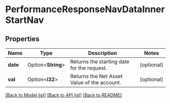 # PerformanceResponseNavDataInnerStartNav

## Properties

Name | Type | Description | Notes
------------ | ------------- | ------------- | -------------
**date** | Option<**String**> | Returns the starting date for the request. | [optional]
**val** | Option<**i32**> | Returns the Net Asset Value of the account. | [optional]

[[Back to Model list]](../README.md#documentation-for-models) [[Back to API list]](../README.md#documentation-for-api-endpoints) [[Back to README]](../README.md)


